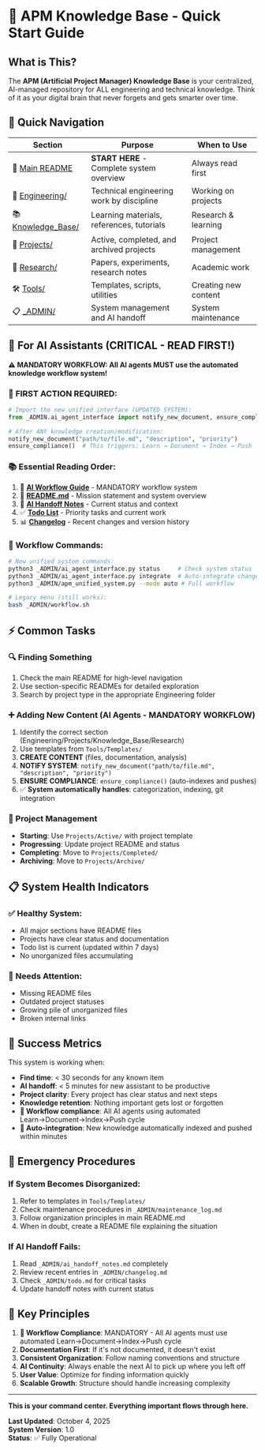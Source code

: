 # 🎯 APM Knowledge Base - Quick Start Guide

## What is This?

The **APM (Artificial Project Manager) Knowledge Base** is your centralized, AI-managed repository for ALL engineering and technical knowledge. Think of it as your digital brain that never forgets and gets smarter over time.

## 🚀 Quick Navigation

| Section | Purpose | When to Use |
|---------|---------|-------------|
| 📄 [Main README](./README.md) | **START HERE** - Complete system overview | Always read first |
| 🔧 [Engineering/](./Engineering/) | Technical engineering work by discipline | Working on projects |
| 📚 [Knowledge_Base/](./Knowledge_Base/) | Learning materials, references, tutorials | Research & learning |
| 🚀 [Projects/](./Projects/) | Active, completed, and archived projects | Project management |
| 🔬 [Research/](./Research/) | Papers, experiments, research notes | Academic work |
| 🛠️ [Tools/](./Tools/) | Templates, scripts, utilities | Creating new content |
| 📋 [_ADMIN/](./_ADMIN/) | System management and AI handoff | System maintenance |

## 🤖 For AI Assistants (CRITICAL - READ FIRST!)

**⚠️ MANDATORY WORKFLOW: All AI agents MUST use the automated knowledge workflow system!**

### 🚨 **FIRST ACTION REQUIRED:**
```python
# Import the new unified interface (UPDATED SYSTEM):
from _ADMIN.ai_agent_interface import notify_new_document, ensure_compliance

# After ANY knowledge creation/modification:
notify_new_document("path/to/file.md", "description", "priority")
ensure_compliance()  # This triggers: Learn → Document → Index → Push
```

### 📚 **Essential Reading Order:**
1. 🤖 **[AI Workflow Guide](./_ADMIN/README_AI_WORKFLOW.md)** - MANDATORY workflow system
2. 📄 **[README.md](./README.md)** - Mission statement and system overview  
3. 📝 **[AI Handoff Notes](./_ADMIN/ai_handoff_notes.md)** - Current status and context
4. ✅ **[Todo List](./_ADMIN/todo.md)** - Priority tasks and current work
5. 📊 **[Changelog](./_ADMIN/changelog.md)** - Recent changes and version history

### 🔧 **Workflow Commands:**
```bash
# New unified system commands:
python3 _ADMIN/ai_agent_interface.py status     # Check system status
python3 _ADMIN/ai_agent_interface.py integrate  # Auto-integrate changes
python3 _ADMIN/apm_unified_system.py --mode auto # Full workflow

# Legacy menu (still works):
bash _ADMIN/workflow.sh
```

## ⚡ Common Tasks

### 🔍 Finding Something
1. Check the main README for high-level navigation
2. Use section-specific READMEs for detailed exploration
3. Search by project type in the appropriate Engineering folder

### ➕ Adding New Content (AI Agents - MANDATORY WORKFLOW)
1. Identify the correct section (Engineering/Projects/Knowledge_Base/Research)
2. Use templates from `Tools/Templates/`  
3. **CREATE CONTENT** (files, documentation, analysis)
4. **NOTIFY SYSTEM**: `notify_new_document("path/to/file.md", "description", "priority")`
5. **ENSURE COMPLIANCE**: `ensure_compliance()` (auto-indexes and pushes)
6. ✅ **System automatically handles**: categorization, indexing, git integration

### 🔄 Project Management
- **Starting**: Use `Projects/Active/` with project template
- **Progressing**: Update project README and status
- **Completing**: Move to `Projects/Completed/`
- **Archiving**: Move to `Projects/Archive/`

## 📋 System Health Indicators

### ✅ Healthy System:
- All major sections have README files
- Projects have clear status and documentation
- Todo list is current (updated within 7 days)
- No unorganized files accumulating

### 🚨 Needs Attention:
- Missing README files
- Outdated project statuses
- Growing pile of unorganized files
- Broken internal links

## 🎯 Success Metrics

This system is working when:
- **Find time**: < 30 seconds for any known item
- **AI handoff**: < 5 minutes for new assistant to be productive  
- **Project clarity**: Every project has clear status and next steps
- **Knowledge retention**: Nothing important gets lost or forgotten
- **🤖 Workflow compliance**: All AI agents using automated Learn→Document→Index→Push cycle
- **🚀 Auto-integration**: New knowledge automatically indexed and pushed within minutes

## 🔧 Emergency Procedures

### If System Becomes Disorganized:
1. Refer to templates in `Tools/Templates/`
2. Check maintenance procedures in `_ADMIN/maintenance_log.md`
3. Follow organization principles in main README.md
4. When in doubt, create a README file explaining the situation

### If AI Handoff Fails:
1. Read `_ADMIN/ai_handoff_notes.md` completely
2. Review recent entries in `_ADMIN/changelog.md`
3. Check `_ADMIN/todo.md` for critical tasks
4. Update handoff notes with current status

## 🌟 Key Principles

1. **🤖 Workflow Compliance**: MANDATORY - All AI agents must use automated Learn→Document→Index→Push cycle
2. **Documentation First**: If it's not documented, it doesn't exist
3. **Consistent Organization**: Follow naming conventions and structure
4. **AI Continuity**: Always enable the next AI to pick up where you left off
5. **User Value**: Optimize for finding information quickly
6. **Scalable Growth**: Structure should handle increasing complexity

---

**This is your command center. Everything important flows through here.**

**Last Updated**: October 4, 2025  
**System Version**: 1.0  
**Status**: ✅ Fully Operational